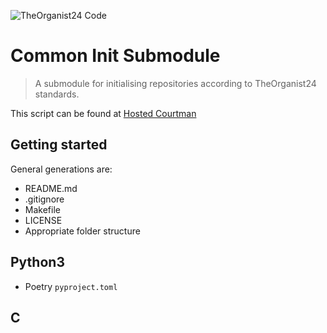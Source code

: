 ![TheOrganist24 Code](https://hosted.courtman.me.uk/img/logos/theorganist24_banner_code.png "TheOrganist24 Code")

# Common Init Submodule
> A submodule for initialising repositories according to TheOrganist24 standards.

This script can be found at [Hosted Courtman](https://hosted.courtman.me.uk/files/init_script.sh)

## Getting started

General generations are:
* README.md
* .gitignore
* Makefile
* LICENSE
* Appropriate folder structure

## Python3
* Poetry `pyproject.toml`

## C
